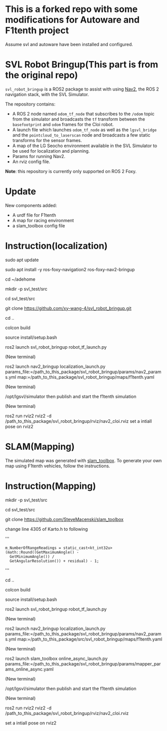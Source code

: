 # This is a forked repo with some modifications for Autoware and F1tenth project
Assume svl and autoware have been installed and configured.

# SVL Robot Bringup(This part is from the original repo)

`svl_robot_bringup` is a ROS2 package to assist with using [Nav2](https://navigation.ros.org/), the ROS 2 navigation stack, with the SVL Simulator.

The repository contains:
-  A ROS 2 node named `odom_tf_node` that subscribes to the `/odom` topic from the simulator and broadcasts the `tf` transform between the `basefootprint` and `odom` frames for the Cloi robot.
- A launch file which launches `odom_tf_node` as well as the `lgsvl_bridge` and the `pointcloud_to_laserscan` node and broadcasts a few static transforms for the sensor frames.
- A map of the LG Seocho environment available in the SVL Simulator to be used for localization and planning.
- Params for running Nav2.
- An rviz config file.

**Note**: this repository is currently only supported on ROS 2 Foxy.

# Update

New components added:

-  A urdf file for F1tenth
-  A map for racing environment
-  a slam_toolbox config file

# Instruction(localization)

sudo apt update

sudo apt install -y ros-foxy-navigation2 ros-foxy-nav2-bringup

cd ~/adehome

mkdir -p svl_test/src

cd svl_test/src

git clone https://github.com/xy-wang-4/svl_robot_bringup.git

cd ..

colcon build

source install/setup.bash

ros2 launch svl_robot_bringup robot_tf_launch.py

(New terminal)

ros2 launch nav2_bringup localization_launch.py params_file:=/path_to_this_package/svl_robot_bringup/params/nav2_params.yml map:=/path_to_this_package/svl_robot_bringup/maps/f1tenth.yaml

(New terminal)

/opt/lgsvl/simulator
then publish and start the f1tenth simulation

(New terminal)

ros2 run rviz2 rviz2 -d /path_to_this_package/svl_robot_bringup/rviz/nav2_cloi.rviz
set a intiall pose on rviz2

# SLAM(Mapping)

The simulated map was generated with [slam_toolbox](https://github.com/SteveMacenski/slam_toolbox).
To generate your own map using F1tenth vehicles, follow the instructions.

# Instruction(Mapping)

mkdir -p svl_test/src

cd svl_test/src

git clone https://github.com/SteveMacenski/slam_toolbox

change line 4305 of Karto.h to following

'''

    m_NumberOfRangeReadings = static_cast<kt_int32u>(math::Round((GetMaximumAngle() -
      GetMinimumAngle()) /
      GetAngularResolution()) + residual) - 1;
      
'''

cd ..

colcon build

source install/setup.bash

ros2 launch svl_robot_bringup robot_tf_launch.py

(New terminal)

ros2 launch nav2_bringup localization_launch.py params_file:=/path_to_this_package/svl_robot_bringup/params/nav2_params.yml map:=/path_to_this_package/src/svl_robot_bringup/maps/f1tenth.yaml

(New terminal)

ros2 launch slam_toolbox online_async_launch.py params_file:=/path_to_this_package/svl_robot_bringup/params/mapper_params_online_async.yaml

(New terminal)

/opt/lgsvl/simulator
then publish and start the f1tenth simulation

(New terminal)

ros2 run rviz2 rviz2 -d /path_to_this_package/svl_robot_bringup/rviz/nav2_cloi.rviz

set a intiall pose on rviz2
